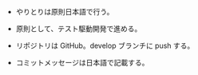 - やりとりは原則日本語で行う。

- 原則として、テスト駆動開発で進める。
- リポジトリは GitHub。develop ブランチに push する。
- コミットメッセージは日本語で記載する。
